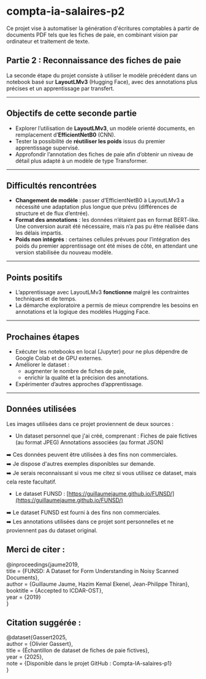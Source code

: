 # compta-ia-salaires-p2

Ce projet vise à automatiser la génération d'écritures comptables à partir de documents PDF tels que les fiches de paie, en combinant vision par ordinateur et traitement de texte.

## Partie 2 : Reconnaissance des fiches de paie

La seconde étape du projet consiste à utiliser le modèle précédent dans un notebook basé sur **LayoutLMv3** (Hugging Face), avec des annotations plus précises et un apprentissage par transfert.

---

## Objectifs de cette seconde partie

-  Explorer l’utilisation de **LayoutLMv3**, un modèle orienté documents, en remplacement d’**EfficientNetB0** (CNN).
-  Tester la possibilité de **réutiliser les poids** issus du premier apprentissage supervisé.
-  Approfondir l’annotation des fiches de paie afin d’obtenir un niveau de détail plus adapté à un modèle de type Transformer.


---

## Difficultés rencontrées

-  **Changement de modèle** : passer d’EfficientNetB0 à LayoutLMv3 a nécessité une adaptation plus longue que prévu (différences de structure et de flux d’entrée).
-  **Format des annotations** : les données n’étaient pas en format BERT-like. Une conversion aurait été nécessaire, mais n’a pas pu être réalisée dans les délais impartis.
-  **Poids non intégrés** : certaines cellules prévues pour l’intégration des poids du premier apprentissage ont été mises de côté, en attendant une version stabilisée du nouveau modèle.


---

## Points positifs

-  L’apprentissage avec LayoutLMv3 **fonctionne** malgré les contraintes techniques et de temps.
-  La démarche exploratoire a permis de mieux comprendre les besoins en annotations et la logique des modèles Hugging Face.


---

## Prochaines étapes

-  Exécuter les notebooks en local (Jupyter) pour ne plus dépendre de Google Colab et de GPU externes.
-  Améliorer le dataset :
    * augmenter le nombre de fiches de paie,
    * enrichir la qualité et la précision des annotations.
-  Expérimenter d’autres approches d’apprentissage.


---

##  Données utilisées

Les images utilisées dans ce projet proviennent de deux sources :

-  Un dataset personnel que j'ai créé, comprenant :
	Fiches de paie fictives (au format JPEG)
	Annotations associées (au format JSON)

➡️ Ces données peuvent être utilisées à des fins non commerciales.  
➡️ Je dispose d'autres exemples disponibles sur demande.  
➡️ Je serais reconnaissant si vous me citez si vous utilisez ce dataset, mais cela reste facultatif.

-  Le dataset FUNSD : [https://guillaumejaume.github.io/FUNSD/](https://guillaumejaume.github.io/FUNSD/)

➡️ Le dataset FUNSD est fourni à des fins non commerciales.  
➡️ Les annotations utilisées dans ce projet sont personnelles et ne proviennent pas du dataset original.

##  Merci de citer :

@inproceedings{jaume2019,  
    title = {FUNSD: A Dataset for Form Understanding in Noisy Scanned Documents},  
    author = {Guillaume Jaume, Hazim Kemal Ekenel, Jean-Philippe Thiran},  
    booktitle = {Accepted to ICDAR-OST},  
    year = {2019}  
}

##  Citation suggérée :

@dataset{Gassert2025,  
    author = {Olivier Gassert},  
    title = {Échantillon de dataset de fiches de paie fictives},  
    year = {2025},  
    note = {Disponible dans le projet GitHub : Compta-IA-salaires-p1}  
}
